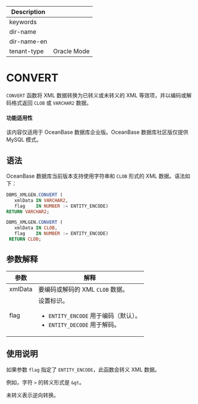 | Description   |                 |
|---------------|-----------------|
| keywords      |                 |
| dir-name      |                 |
| dir-name-en   |                 |
| tenant-type   | Oracle Mode     |

# CONVERT 

`CONVERT` 函数将 XML 数据转换为已转义或未转义的 XML 等效项，并以编码或解码格式返回 `CLOB` 或 `VARCHAR2` 数据。


  <main id="notice" >
    <h4>功能适用性</h4>
    <p>该内容仅适用于 OceanBase 数据库企业版。OceanBase 数据库社区版仅提供 MySQL 模式。</p>
  </main>

## 语法 

OceanBase 数据库当前版本支持使用字符串和 `CLOB` 形式的 XML 数据。语法如下：

```sql
DBMS_XMLGEN.CONVERT (
   xmlData IN VARCHAR2,
   flag    IN NUMBER := ENTITY_ENCODE)
RETURN VARCHAR2;

DBMS_XMLGEN.CONVERT (
   xmlData IN CLOB,
   flag    IN NUMBER := ENTITY_ENCODE)
 RETURN CLOB;
```



## 参数解释 



|   参数    |               解释            |
|---------|-----------------------------------------------------------------|
| xmlData | 要编码或解码的 XML `CLOB` 数据。    |
| flag    | 设置标识。  <ul><li> `ENTITY_ENCODE` 用于编码（默认）。   </li> <li> `ENTITY_DECODE` 用于解码。</li></ul>    |



## 使用说明 

如果参数 `flag` 指定了 `ENTITY_ENCODE`，此函数会转义 XML 数据。

例如，字符 `>` 的转义形式是 `&gt`。

未转义表示逆向转换。
